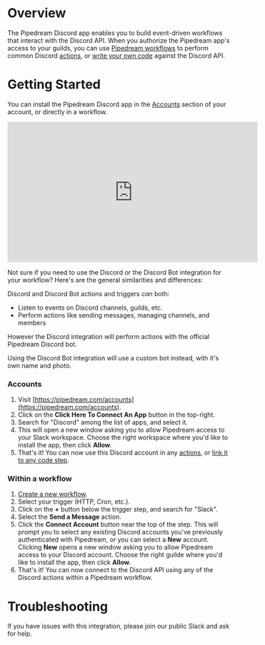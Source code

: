 # Overview
 
The Pipedream Discord app enables you to build event-driven workflows that interact with the Discord API. When you authorize the Pipedream app's access to your guilds, you can use [Pipedream workflows](/workflows/) to perform common Discord [actions](#workflow-actions), or [write your own code](/code/) against the Discord API.
 
# Getting Started
 
You can install the Pipedream Discord app in the [Accounts](https://pipedream.com/accounts) section of your account, or directly in a workflow.

<iframe width="560" height="315" src="https://www.youtube.com/embed/IaKs8oA1-5g" title="YouTube video player" frameborder="0" allow="accelerometer; autoplay; clipboard-write; encrypted-media; gyroscope; picture-in-picture" allowfullscreen></iframe>

Not sure if you need to use the Discord or the Discord Bot integration for your workflow? Here's are the general similarities and differences:

Discord and Discord Bot actions and triggers _can_ both:

* Listen to events on Discord channels, guilds, etc.
* Perform actions like sending messages, managing channels, and members

However the Discord integration will perform actions with the official Pipedream Discord bot.

Using the Discord Bot integration will use a custom bot instead, with it's own name and photo.
 
### Accounts
 
1. Visit [https://pipedream.com/accounts](https://pipedream.com/accounts).
2. Click on the **Click Here To Connect An App** button in the top-right.
3. Search for "Discord" among the list of apps, and select it.
4. This will open a new window asking you to allow Pipedream access to your Slack workspace. Choose the right workspace where you'd like to install the app, then click **Allow**.
5. That's it! You can now use this Discord account in any [actions](#workflow-actions), or [link it to any code step](/connected-accounts/#connecting-accounts).
 
### Within a workflow
 
1. [Create a new workflow](https://pipedream.com/new).
2. Select your trigger (HTTP, Cron, etc.).
3. Click on the **+** button below the trigger step, and search for "Slack".
4. Select the **Send a Message** action.
5. Click the **Connect Account** button near the top of the step. This will prompt you to select any existing Discord accounts you've previously authenticated with Pipedream, or you can select a **New** account. Clicking **New** opens a new window asking you to allow Pipedream access to your Discord account. Choose the right guilde where you'd like to install the app, then click **Allow**.
6. That's it! You can now connect to the Discord API using any of the Discord actions within a Pipedream workflow.
 
# Troubleshooting
 
If you have issues with this integration, please join our public Slack and ask for help.